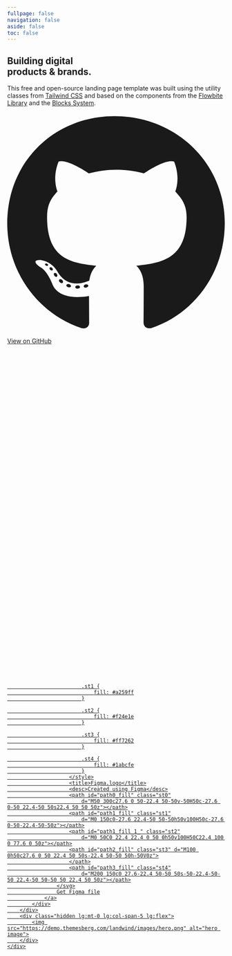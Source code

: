 ```yaml
---
fullpage: false
navigation: false
aside: false
toc: false
---
```


<!-- source https://github.com/themesberg/landwind -->

<section class="bg-white dark:bg-gray-900">
    <div class="grid max-w-screen-xl px-4 pt-20 pb-8 mx-auto lg:gap-8 xl:gap-0 lg:py-16 lg:grid-cols-12 lg:pt-28">
        <div class="mr-auto place-self-center lg:col-span-7">
            <h1
                class="max-w-2xl mb-4 text-4xl font-extrabold leading-none tracking-tight md:text-5xl xl:text-6xl dark:text-white">
                Building digital <br>products &amp; brands.
            </h1>

  <p class="max-w-2xl mb-6 font-light text-gray-500 lg:mb-8 md:text-lg lg:text-xl dark:text-gray-400">This
                free and open-source landing page template was built using the utility classes from
                <a href="https://tailwindcss.com" target="_blank" rel="noopener noreferrer" class="hover:underline">Tailwind CSS</a> and based on the
                components from the <a href="#/" class="hover:underline" target="_blank">Flowbite Library</a> and the
                <a href="https://flowbite.com/blocks/" target="_blank" class="hover:underline">Blocks System</a>.
            </p>

  <div class="space-y-4 sm:flex sm:space-y-0 sm:space-x-4">

  <a href="https://github.com/themesberg/landwind" target="_blank" rel="noopener noreferrer"
                    class="inline-flex items-center justify-center w-full px-5 py-3 text-sm font-medium text-center text-gray-900 border border-gray-200 rounded-lg sm:w-auto hover:bg-gray-100 focus:ring-4 focus:ring-gray-100 dark:text-white dark:border-gray-700 dark:hover:bg-gray-700 dark:focus:ring-gray-800">
                    <svg class="w-4 h-4 mr-2 text-gray-500 dark:text-gray-200" fill="currentColor" xmlns="http://www.w3.org/2000/svg"
                        viewBox="0 0 496 512">
                        <path
                            d="M165.9 397.4c0 2-2.3 3.6-5.2 3.6-3.3.3-5.6-1.3-5.6-3.6 0-2 2.3-3.6 5.2-3.6 3-.3 5.6 1.3 5.6 3.6zm-31.1-4.5c-.7 2 1.3 4.3 4.3 4.9 2.6 1 5.6 0 6.2-2s-1.3-4.3-4.3-5.2c-2.6-.7-5.5.3-6.2 2.3zm44.2-1.7c-2.9.7-4.9 2.6-4.6 4.9.3 2 2.9 3.3 5.9 2.6 2.9-.7 4.9-2.6 4.6-4.6-.3-1.9-3-3.2-5.9-2.9zM244.8 8C106.1 8 0 113.3 0 252c0 110.9 69.8 205.8 169.5 239.2 12.8 2.3 17.3-5.6 17.3-12.1 0-6.2-.3-40.4-.3-61.4 0 0-70 15-84.7-29.8 0 0-11.4-29.1-27.8-36.6 0 0-22.9-15.7 1.6-15.4 0 0 24.9 2 38.6 25.8 21.9 38.6 58.6 27.5 72.9 20.9 2.3-16 8.8-27.1 16-33.7-55.9-6.2-112.3-14.3-112.3-110.5 0-27.5 7.6-41.3 23.6-58.9-2.6-6.5-11.1-33.3 2.6-67.9 20.9-6.5 69 27 69 27 20-5.6 41.5-8.5 62.8-8.5s42.8 2.9 62.8 8.5c0 0 48.1-33.6 69-27 13.7 34.7 5.2 61.4 2.6 67.9 16 17.7 25.8 31.5 25.8 58.9 0 96.5-58.9 104.2-114.8 110.5 9.2 7.9 17 22.9 17 46.4 0 33.7-.3 75.4-.3 83.6 0 6.5 4.6 14.4 17.3 12.1C428.2 457.8 496 362.9 496 252 496 113.3 383.5 8 244.8 8zM97.2 352.9c-1.3 1-1 3.3.7 5.2 1.6 1.6 3.9 2.3 5.2 1 1.3-1 1-3.3-.7-5.2-1.6-1.6-3.9-2.3-5.2-1zm-10.8-8.1c-.7 1.3.3 2.9 2.3 3.9 1.6 1 3.6.7 4.3-.7.7-1.3-.3-2.9-2.3-3.9-2-.6-3.6-.3-4.3.7zm32.4 35.6c-1.6 1.3-1 4.3 1.3 6.2 2.3 2.3 5.2 2.6 6.5 1 1.3-1.3.7-4.3-1.3-6.2-2.2-2.3-5.2-2.6-6.5-1zm-11.4-14.7c-1.6 1-1.6 3.6 0 5.9 1.6 2.3 4.3 3.3 5.6 2.3 1.6-1.3 1.6-3.9 0-6.2-1.4-2.3-4-3.3-5.6-2z">
                        </path>
                    </svg> View on GitHub
                </a>

  <a href="#" target="_blank" rel="noopener noreferrer"
                    class="inline-flex items-center justify-center w-full px-5 py-3 mb-2 mr-2 text-sm font-medium text-gray-900 bg-white border border-gray-200 rounded-lg sm:w-auto focus:outline-none hover:bg-gray-100 hover:text-blue-700 focus:z-10 focus:ring-4 focus:ring-gray-200 dark:focus:ring-gray-700 dark:bg-gray-800 dark:text-gray-400 dark:border-gray-600 dark:hover:text-white dark:hover:bg-gray-700">

  <svg class="w-4 h-4 mr-2" id="Layer_1" xmlns="http://www.w3.org/2000/svg" viewBox="0 0 200 300"
                        width="1667" height="2500">
                        <style type="text/css">
                            .st0 {
                                fill: #0acf83
                            }

                            .st1 {
                                fill: #a259ff
                            }

                            .st2 {
                                fill: #f24e1e
                            }

                            .st3 {
                                fill: #ff7262
                            }

                            .st4 {
                                fill: #1abcfe
                            }
                        </style>
                        <title>Figma.logo</title>
                        <desc>Created using Figma</desc>
                        <path id="path0_fill" class="st0"
                            d="M50 300c27.6 0 50-22.4 50-50v-50H50c-27.6 0-50 22.4-50 50s22.4 50 50 50z"></path>
                        <path id="path1_fill" class="st1"
                            d="M0 150c0-27.6 22.4-50 50-50h50v100H50c-27.6 0-50-22.4-50-50z"></path>
                        <path id="path1_fill_1_" class="st2"
                            d="M0 50C0 22.4 22.4 0 50 0h50v100H50C22.4 100 0 77.6 0 50z"></path>
                        <path id="path2_fill" class="st3" d="M100 0h50c27.6 0 50 22.4 50 50s-22.4 50-50 50h-50V0z">
                        </path>
                        <path id="path3_fill" class="st4"
                            d="M200 150c0 27.6-22.4 50-50 50s-50-22.4-50-50 22.4-50 50-50 50 22.4 50 50z"></path>
                    </svg>
                    Get Figma file
                </a>
            </div>
        </div>
        <div class="hidden lg:mt-0 lg:col-span-5 lg:flex">
            <img src="https://demo.themesberg.com/landwind/images/hero.png" alt="hero image">
        </div>
    </div>
</section>